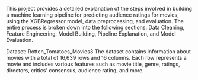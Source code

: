 This project provides a detailed explanation of the steps involved in building a machine learning pipeline for predicting audience ratings for movies, using the XGBRegressor model, data preprocessing, and evaluation. The entire process is broken down into the following sections: Data Cleaning, Feature Engineering, Model Building, Pipeline Explanation, and Model Evaluation.

Dataset: Rotten_Tomatoes_Movies3
The dataset contains information about movies with a total of 16,639 rows and 16 columns. Each row represents a movie and includes various features such as movie title, genre, ratings, directors, critics' consensus, audience rating, and more.
